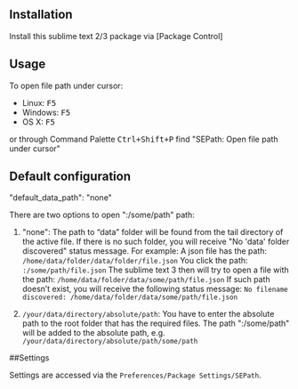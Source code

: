 ## Installation

Install this sublime text 2/3 package via [Package Control]

## Usage

To open file path under cursor:

- Linux: <kbd>F5</kbd>
- Windows: <kbd>F5</kbd>
- OS X: <kbd>F5</kbd>

or through Command Palette <kbd>Ctrl+Shift+P</kbd> find "SEPath: Open file path under cursor"


## Default configuration

"default_data_path": "none"

There are two options to open  ":/some/path" path: 

1. "none":
	The path to “data” folder will be found from the tail directory of the active file.
	If there is no such folder, you will receive  "No 'data' folder discovered" status message. 
	For example: 
		A json file has the path:
		 `/home/data/folder/data/folder/file.json`
		You click the path:
		 `:/some/path/file.json`
		The sublime text 3 then will try to open a file with the path:
		 `/home/data/folder/data/some/path/file.json`
		If such path doesn’t exist, you will receive the following status message: 
		 `No filename discovered: /home/data/folder/data/some/path/file.json`

2. `/your/data/directory/absolute/path`:
	You have to enter the absolute path to the root folder that has the required files. 
	The path ":/some/path" will be added to the absolute path, e.g. 
	 `/your/data/directory/absolute/path/some/path`

##Settings

Settings are accessed via the `Preferences/Package Settings/SEPath`.
